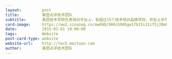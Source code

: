 ```yaml
---
layout:         post
title:          美团点评技术团队
subtitle:       美团技术学院负责培训平台上，有超过15个技术培训品牌项目，并在上半年负责或协助开设了超过23期、累计超过100节次专业技术培训课程。技术培训体系将从各团队、各技术领域、基础技能三个方向开设不同层次的面授培训。讲师团队由一线实战经验丰富的高级工程师、技术专家和各技术团队高级管理、技术副总裁等组成，旨在为不同层级的工程师提供业务、专业技能、通用素质等全方位培训。
card-image:     https://ww2.sinaimg.cn/mw690/906cb9dbgw1fb15i31cf5j20m80yu3zk.jpg
date:           2015-01-01 19:00:00
tags:           Website
post-card-type: website
website-url:    http://tech.meituan.com
author:         美团点评技术团队
---
```

